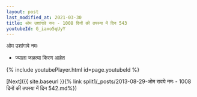 ```yaml
---
layout: post
last_modified_at: 2021-03-30
title: ओम उशांगावे नमः - 1008 दिनों की तपस्या में दिन 543
youtubeId: G_iaxo5qUyY
---
```

 
 
 ओम उशांगावे नमः  
 
 -  ज्याला जळत्या किरण आहेत 
 
  
 
  
 
 
 
 
 
 


{% include youtubePlayer.html id=page.youtubeId %}
 
[Next]({{ site.baseurl }}{% link  split1/_posts/2013-08-29-ओम रावये नमः - 1008 दिनों की तपस्या में दिन 542.md%})
 
